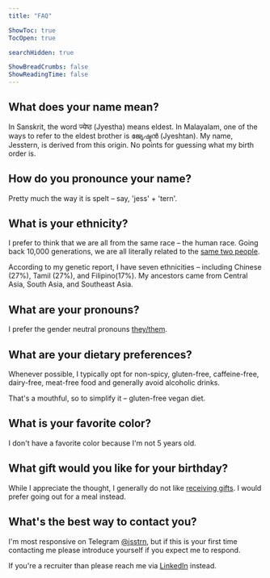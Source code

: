 ```yaml
---
title: "FAQ"

ShowToc: true
TocOpen: true

searchHidden: true

ShowBreadCrumbs: false
ShowReadingTime: false
---
```


## What does your name mean?

In Sanskrit, the word ज्येष्ठ (Jyestha) means eldest. In Malayalam, one of the ways to refer to the eldest brother is ജ്യേഷ്ടന്‍ (Jyeshtan). My name, Jesstern, is derived from this origin. No points for guessing what my birth order is.

## How do you pronounce your name?

Pretty much the way it is spelt – say, 'jess' + 'tern'.

## What is your ethnicity?

I prefer to think that we are all from the same race – the human race. Going back 10,000 generations, we are all literally related to the [same two people](https://www.youtube.com/watch?v=YNQPQkV3nhw).

According to my genetic report, I have seven ethnicities – including Chinese (27%), Tamil (27%), and Filipino(17%). My ancestors came from Central Asia, South Asia, and Southeast Asia.

## What are your pronouns?

I prefer the gender neutral pronouns [they/them](https://pronoun.is/they/).

## What are your dietary preferences?

Whenever possible, I typically opt for non-spicy, gluten-free, caffeine-free, dairy-free, meat-free food and generally avoid alcoholic drinks.

That's a mouthful, so to simplify it – gluten-free vegan diet.

## What is your favorite color?

I don't have a favorite color because I'm not 5 years old.

## What gift would you like for your birthday?

While I appreciate the thought, I generally do not like [receiving gifts](https://www.youtube.com/watch?v=H7xw-oDjwXQ). I would prefer going out for a meal instead.

## What's the best way to contact you?

I'm most responsive on Telegram [@jsstrn](https://t.me/jsstrn), but if this is your first time contacting me please introduce yourself if you expect me to respond.

If you're a recruiter than please reach me via [LinkedIn](https://linkedin.com/in/jesstern) instead.
